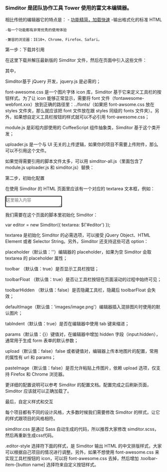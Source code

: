 ### Simditor 是团队协作工具 Tower 使用的富文本编辑器。

相比传统的编辑器它的特点是：
    - [功能精简，加载快速](#功能精简，加载快速) 
    -输出格式化的标准 HTML

    -每一个功能都有非常优秀的使用体验

    -兼容的浏览器：IE10+、Chrome、Firefox、Safari。



第一步：下载并引用

在这里下载并解压最新版的 Simditor 文件，然后在页面中引入这些文件：


<link rel="stylesheet" type="text/css" href="[style path]/font-awesome.css" />
<link rel="stylesheet" type="text/css" href="[style path]/simditor.css" />
<script type="text/javascript" src="[script path]/jquery.min.js"></script>
<script type="text/javascript" src="[script path]/module.js">
</script><script type="text/javascript" src="[script path]/uploader.js">
</script><script type="text/javascript" src="[script path]/simditor.js"></script>
其中，

Simditor基于 jQuery 开发，jquery.js 是必需的；

font-awesome.css 是一个图片字体 icon 库，Simditor 基于它来定义工具栏的按钮样式。为了让 icon 能够正常显示，需要将 font 文件（fontawesome-webfont.xxx）放到正确的路径里：../fonts/（如果把 font-awsome.css 放在 styles 文件夹，那么就应该把 font 文件放在跟 styles 同级的 fonts 文件夹）。另外，如果想自定义工具栏按钮的样式就可以不必引用 font-awesome.css；

module.js 是彩程内部使用的 CoffeeScript 组件抽象类，Simditor 基于这个类开发；

uploader.js 是一个与 UI 无关的上传逻辑，如果你的项目不需要上传附件，那么可以不引用这个文件。

如果觉得需要引用的脚本文件太多，可以用 simditor-all.js（里面包含了module.js uploader.js 和 simditor.js）替换：

<link rel="stylesheet" type="text/css" href="[style path]/font-awesome.css" /> 
<link rel="stylesheet" type="text/css" href="[style path]/simditor.css" /> 
<script type="text/javascript" src="[script path]/jquery-2.1.0.js">
</script> <script type="text/javascript" src="[script path]/simditor-all.js"></script>


第二步，初始化配置

在使用 Simditor 的 HTML 页面里应该有一个对应的 textarea 文本框，例如：

<textarea id="editor" placeholder="这里输入内容" autofocus></textarea>
我们需要在这个页面的脚本里初始化 Simditor：

var editor = new Simditor({   textarea: $('#editor') });

textarea 是初始化 Simditor 的必需选项，可以接受 jQuery Object、HTML Element 或者 Selector String。另外，Simditor 还支持这些可选 option：

placeholder（默认值：''）编辑器的 placeholder，如果为空 Simditor 会取 textarea 的 placeholder 属性；

toolbar （默认值：true）是否显示工具栏按钮；

toolbarFloat （默认值：true）是否让工具栏按钮在页面滚动的过程中始终可见；

toolbarHidden （默认值：false）是否隐藏工具栏，隐藏后 toolbarFloat 会失效；

defaultImage（默认值：'images/image.png'）编辑器插入混排图片时使用的默认图片；

tabIndent（默认值：true）是否在编辑器中使用 tab 键来缩进；

params（默认值：{}）键值对，在编辑器中增加 hidden 字段（input:hidden），通常用于生成 form 表单的默认参数；

upload（默认值：false）false 或者键值对，编辑器上传本地图片的配置，常用的属性有 url 和 params；

pasteImage（默认值：false）是否允许粘贴上传图片，依赖 upload 选项，仅支持 Firefox 和 Chrome 浏览器。

更详细的配置说明可以参考 Simditor 的配置文档。配置完成之后刷新页面，Simditor 应该就可以正确加载了。



最后，自定义样式和交互

每个项目都有不同的设计风格，大多数时候我们需要修改 Simditor 的样式，让它的样式跟项目的风格相符。

simditor.css 是通过 Sass 自动生成的代码，所以推荐大家修改 simditor.scss，然后再重新生成css代码。

.editor-style 选择符下面的样式，是 Simditor 输出 HTML 的中文排版样式，大家可以根据自己项目的情况进行调整。另外，如果不想使用 font-awesome.css 来实现工具栏按钮的 icon，可以将 font-awesome.css 去掉，然后增加 .toolbar-item-[button name] 选择符来自定义按钮样式。
